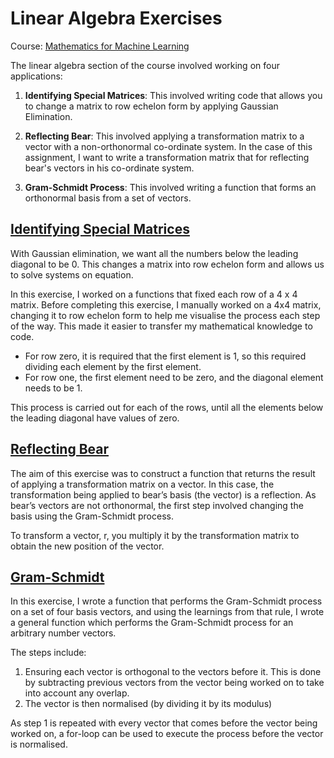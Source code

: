 # Linear Algebra Exercises
Course: [Mathematics for Machine Learning](https://www.coursera.org/courses?query=mathematics%20for%20machine%20learning "Mathematics for Machine Learning")

The linear algebra section of the course involved working on four applications:
1. **Identifying Special Matrices**: This involved writing code that allows you to change a matrix to row echelon form by applying Gaussian Elimination.

2. **Reflecting Bear**: This involved applying a transformation matrix to a vector with a non-orthonormal co-ordinate system. In the case of this assignment, I want to write a transformation matrix that for reflecting bear's vectors in his co-ordinate system. 

3. **Gram-Schmidt Process**: This involved writing a function that forms an orthonormal basis from a set of vectors. 

## [Identifying Special Matrices](https://github.com/suadolaps/linear-algebra/blob/master/IdentifyingSpecialMatrices.ipynb)
With Gaussian elimination, we want all the numbers below the leading diagonal to be 0. This changes a matrix into row echelon form and allows us to solve systems on equation.

In this exercise, I worked on a functions that fixed each row of a 4 x 4 matrix. Before completing this exercise, I manually worked on a 4x4 matrix, changing it to row echelon form to help me visualise the process each step of the way. This made it easier to transfer my mathematical knowledge to code. 

- For row zero, it is required that the first element is 1, so this required dividing each element by the first element. 
- For row one, the first element need to be zero, and the diagonal element needs to be 1. 

This process is carried out for each of the rows, until all the elements below the leading diagonal have values of zero. 

## [Reflecting Bear](https://github.com/suadolaps/linear-algebra/blob/master/ReflectingBear.ipynb)
The aim of this exercise was to construct a function that returns the result of applying a transformation matrix on a vector. In this case, the transformation being applied to bear’s basis (the vector) is a reflection. As bear’s vectors are not orthonormal, the first step involved changing the basis using the Gram-Schmidt process. 

To transform a vector, r, you multiply it by the transformation matrix to obtain the new position of the vector. 

## [Gram-Schmidt](https://github.com/suadolaps/linear-algebra/blob/master/GramSchmidtProcess.ipynb)

In this exercise, I wrote a function that performs the Gram-Schmidt process on a set of four basis vectors, and using the learnings from that rule, I wrote a general function which performs the Gram-Schmidt process for an arbitrary number vectors. 

The steps include:

1. Ensuring each vector is orthogonal to the vectors before it. This is done by subtracting previous vectors from the vector being worked on to take into account any overlap.
2. The vector is then normalised (by dividing it by its modulus)

As step 1 is repeated with every vector that comes before the vector being worked on, a for-loop can be used to execute the process before the vector is normalised. 